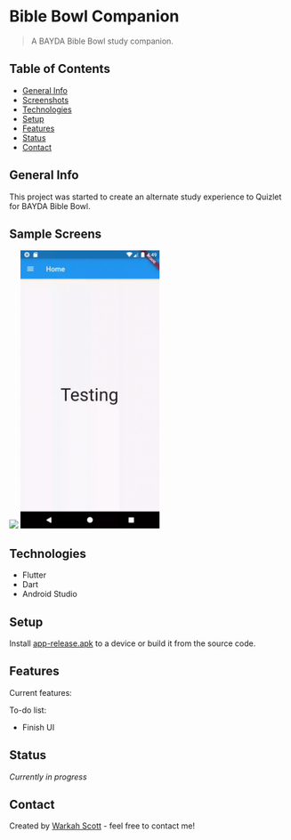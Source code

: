 # Bible Bowl Companion
> A BAYDA Bible Bowl study companion.

## Table of Contents
* [General Info](#general-info)
* [Screenshots](#screenshots)
* [Technologies](#technologies)
* [Setup](#setup)
* [Features](#features)
* [Status](#status)
* [Contact](#contact)

## General Info
This project was started to create an alternate study experience to Quizlet for BAYDA Bible Bowl.

## Sample Screens
<img src="./img/sample_083119_NQ.gif" width="250"> <img src="./img/sample_083119_AQ.gif" width="250">

## Technologies
* Flutter
* Dart
* Android Studio

## Setup
Install [app-release.apk](build/app/outputs/apk/release/app-release.apk) to a device or build it from the source code.

## Features
Current features:


To-do list:
* Finish UI

## Status
_Currently in progress_

## Contact
Created by [Warkah Scott](https://www.linkedin.com/in/warkahscott/) - feel free to contact me!